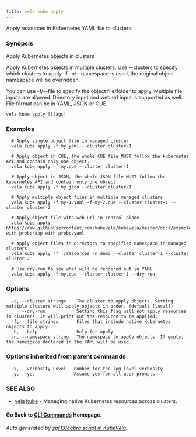 ```yaml
---
title: vela kube apply
---
```


Apply resources in Kubernetes YAML file to clusters.

### Synopsis

Apply Kubernetes objects in clusters

 Apply Kubernetes objects in multiple clusters. Use --clusters to specify which clusters to apply. If -n/--namespace is used, the original object namespace will be overridden.

 You can use -f/--file to specify the object file/folder to apply. Multiple file inputs are allowed. Directory input and web url input is supported as well. File format can be in YAML, JSON or CUE.

```
vela kube apply [flags]
```

### Examples

```
  # Apply single object file in managed cluster
  vela kube apply -f my.yaml --cluster cluster-1
  
  # Apply object in CUE, the whole CUE file MUST follow the kubernetes API and contain only one object.
  vela kube apply -f my.cue --cluster cluster-1
  
  # Apply object in JSON, the whole JSON file MUST follow the kubernetes API and contain only one object.
  vela kube apply -f my.json --cluster cluster-1
  
  # Apply multiple object files in multiple managed clusters
  vela kube apply -f my-1.yaml -f my-2.cue --cluster cluster-1 --cluster cluster-2
  
  # Apply object file with web url in control plane
  vela kube apply -f https://raw.githubusercontent.com/kubevela/kubevela/master/docs/examples/app-with-probe/app-with-probe.yaml
  
  # Apply object files in directory to specified namespace in managed clusters
  vela kube apply -f ./resources -n demo --cluster cluster-1 --cluster cluster-2
  
  # Use dry-run to see what will be rendered out in YAML
  vela kube apply -f my.cue --cluster cluster-1 --dry-run
```

### Options

```
  -c, --cluster strings    The cluster to apply objects. Setting multiple clusters will apply objects in order. (default [local])
      --dry-run            Setting this flag will not apply resources in clusters. It will print out the resource to be applied.
  -f, --file strings       Files that include native Kubernetes objects to apply.
  -h, --help               help for apply
  -n, --namespace string   The namespace to apply objects. If empty, the namespace declared in the YAML will be used.
```

### Options inherited from parent commands

```
  -V, --verbosity Level   number for the log level verbosity
  -y, --yes               Assume yes for all user prompts
```

### SEE ALSO

* [vela kube](vela_kube)	 - Managing native Kubernetes resources across clusters.

#### Go Back to [CLI Commands](vela) Homepage.


###### Auto generated by [spf13/cobra script in KubeVela](https://github.com/kubevela/kubevela/tree/master/hack/docgen).
